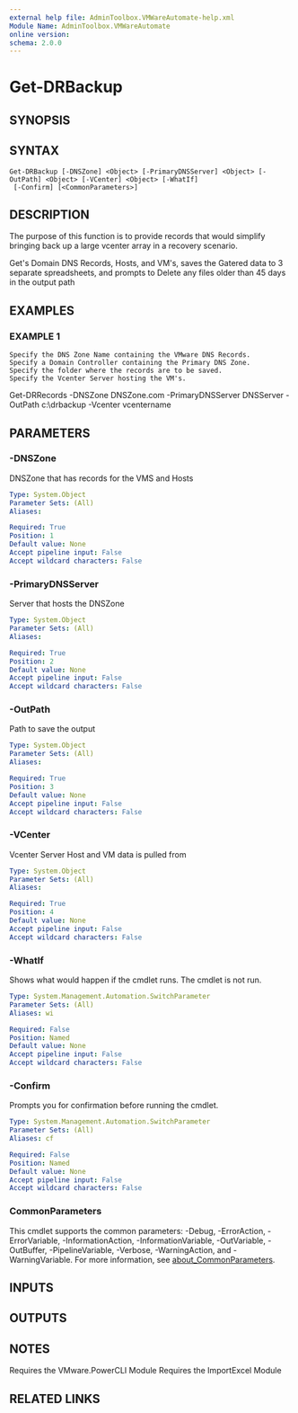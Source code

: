```yaml
---
external help file: AdminToolbox.VMWareAutomate-help.xml
Module Name: AdminToolbox.VMWareAutomate
online version:
schema: 2.0.0
---
```


# Get-DRBackup

## SYNOPSIS

## SYNTAX

```
Get-DRBackup [-DNSZone] <Object> [-PrimaryDNSServer] <Object> [-OutPath] <Object> [-VCenter] <Object> [-WhatIf]
 [-Confirm] [<CommonParameters>]
```

## DESCRIPTION
The purpose of this function is to provide records that would simplify bringing back up a large vcenter array in a recovery scenario.

Get's Domain DNS Records, Hosts, and VM's, saves the Gatered data to 3 separate spreadsheets, and prompts to Delete any files older than 45 days in the output path

## EXAMPLES

### EXAMPLE 1
```
Specify the DNS Zone Name containing the VMware DNS Records.
Specify a Domain Controller containing the Primary DNS Zone.
Specify the folder where the records are to be saved.
Specify the Vcenter Server hosting the VM's.
```

Get-DRRecords -DNSZone DNSZone.com -PrimaryDNSServer DNSServer -OutPath c:\drbackup -Vcenter vcentername

## PARAMETERS

### -DNSZone
DNSZone that has records for the VMS and Hosts

```yaml
Type: System.Object
Parameter Sets: (All)
Aliases:

Required: True
Position: 1
Default value: None
Accept pipeline input: False
Accept wildcard characters: False
```

### -PrimaryDNSServer
Server that hosts the DNSZone

```yaml
Type: System.Object
Parameter Sets: (All)
Aliases:

Required: True
Position: 2
Default value: None
Accept pipeline input: False
Accept wildcard characters: False
```

### -OutPath
Path to save the output

```yaml
Type: System.Object
Parameter Sets: (All)
Aliases:

Required: True
Position: 3
Default value: None
Accept pipeline input: False
Accept wildcard characters: False
```

### -VCenter
Vcenter Server Host and VM data is pulled from

```yaml
Type: System.Object
Parameter Sets: (All)
Aliases:

Required: True
Position: 4
Default value: None
Accept pipeline input: False
Accept wildcard characters: False
```

### -WhatIf
Shows what would happen if the cmdlet runs.
The cmdlet is not run.

```yaml
Type: System.Management.Automation.SwitchParameter
Parameter Sets: (All)
Aliases: wi

Required: False
Position: Named
Default value: None
Accept pipeline input: False
Accept wildcard characters: False
```

### -Confirm
Prompts you for confirmation before running the cmdlet.

```yaml
Type: System.Management.Automation.SwitchParameter
Parameter Sets: (All)
Aliases: cf

Required: False
Position: Named
Default value: None
Accept pipeline input: False
Accept wildcard characters: False
```

### CommonParameters
This cmdlet supports the common parameters: -Debug, -ErrorAction, -ErrorVariable, -InformationAction, -InformationVariable, -OutVariable, -OutBuffer, -PipelineVariable, -Verbose, -WarningAction, and -WarningVariable. For more information, see [about_CommonParameters](http://go.microsoft.com/fwlink/?LinkID=113216).

## INPUTS

## OUTPUTS

## NOTES
Requires the VMware.PowerCLI Module
Requires the ImportExcel Module

## RELATED LINKS
